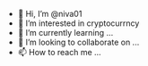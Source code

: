 - 👋 Hi, I’m @niva01
- 👀 I’m interested in cryptocurrncy
- 🌱 I’m currently learning ...
- 💞️ I’m looking to collaborate on ...
- 📫 How to reach me ...

<!---
niva01/niva01 is a ✨ special ✨ repository because its `README.md` (this file) appears on your GitHub profile.
You can click the Preview link to take a look at your changes.
--->
